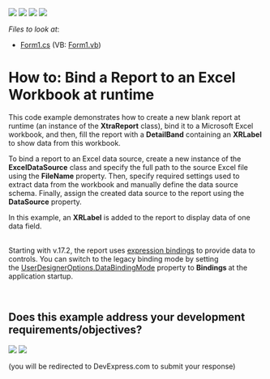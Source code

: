 <!-- default badges list -->
![](https://img.shields.io/endpoint?url=https://codecentral.devexpress.com/api/v1/VersionRange/128598617/15.2.4%2B)
[![](https://img.shields.io/badge/Open_in_DevExpress_Support_Center-FF7200?style=flat-square&logo=DevExpress&logoColor=white)](https://supportcenter.devexpress.com/ticket/details/T311954)
[![](https://img.shields.io/badge/📖_How_to_use_DevExpress_Examples-e9f6fc?style=flat-square)](https://docs.devexpress.com/GeneralInformation/403183)
[![](https://img.shields.io/badge/💬_Leave_Feedback-feecdd?style=flat-square)](#does-this-example-address-your-development-requirementsobjectives)
<!-- default badges end -->
<!-- default file list -->
*Files to look at*:

* [Form1.cs](./CS/BindingReportToExcelWorkbook/Form1.cs) (VB: [Form1.vb](./VB/BindingReportToExcelWorkbook/Form1.vb))
<!-- default file list end -->
# How to: Bind a Report to an Excel Workbook at runtime


<p>This code example demonstrates how to create a new blank report at runtime (an instance of the <strong>XtraReport</strong> class), bind it to a Microsoft Excel workbook, and then, fill the report with a <strong>DetailBand</strong> containing an <strong>XRLabel</strong> to show data from this workbook.</p>
<p>To bind a report to an Excel data source, create a new instance of the <strong>ExcelDataSource</strong> class and specify the full path to the source Excel file using the <strong>FileName</strong> property. Then, specify required settings used to extract data from the workbook and manually define the data source schema. Finally, assign the created data source to the report using the <strong>DataSource</strong> property.</p>
<p>In this example, an <strong>XRLabel</strong> is added to the report to display data of one data field.<br><br></p>
<p>Starting with v.17.2, the report uses <a href="https://documentation.devexpress.com/XtraReports/119236/Creating-Reports-in-Visual-Studio/Detailed-Guide-to-DevExpress-Reporting/Providing-Data-to-Reports/Data-Binding-Overview/Data-Binding-Modes">expression bindings</a> to provide data to controls. You can switch to the legacy binding mode by setting the <a href="https://documentation.devexpress.com/XtraReports/DevExpress.XtraReports.Configuration.UserDesignerOptions.DataBindingMode.property">UserDesignerOptions.DataBindingMode</a> property to <strong>Bindings </strong>at the application startup.</p>

<br/>


<!-- feedback -->
## Does this example address your development requirements/objectives?

[<img src="https://www.devexpress.com/support/examples/i/yes-button.svg"/>](https://www.devexpress.com/support/examples/survey.xml?utm_source=github&utm_campaign=reporting-winforms-bind-excel-runtime&~~~was_helpful=yes) [<img src="https://www.devexpress.com/support/examples/i/no-button.svg"/>](https://www.devexpress.com/support/examples/survey.xml?utm_source=github&utm_campaign=reporting-winforms-bind-excel-runtime&~~~was_helpful=no)

(you will be redirected to DevExpress.com to submit your response)
<!-- feedback end -->
